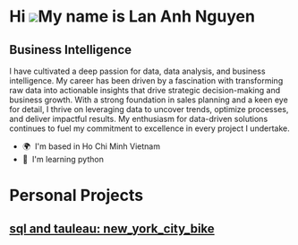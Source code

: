 Hi ![](https://user-images.githubusercontent.com/18350557/176309783-0785949b-9127-417c-8b55-ab5a4333674e.gif)My name is Lan Anh Nguyen
======================================================================================================================================

Business Intelligence
---------------------

I have cultivated a deep passion for data, data analysis, and business intelligence. My career has been driven by a fascination with transforming raw data into actionable insights that drive strategic decision-making and business growth. With a strong foundation in sales planning and a keen eye for detail, I thrive on leveraging data to uncover trends, optimize processes, and deliver impactful results. My enthusiasm for data-driven solutions continues to fuel my commitment to excellence in every project I undertake.

* 🌍  I'm based in Ho Chi Minh Vietnam
* 🧠  I'm learning python

# Personal Projects

## [sql and tauleau: new_york_city_bike ](https://github.com/la2n2h/new-york-city-bike/blob/main/README.md)
